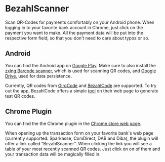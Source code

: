 # BezahlScanner

Scan QR-Codes for payments comfortably on your Android phone. When logging in to your favorite bank account in Chrome, just click on the payment you want to make. All the payment data will be put into the respective form field, so that you don't need to care about typos or so.

## Android

You can find the Android app on [Google Play](https://play.google.com/store/apps/details?id=li.klass.bezahlscanner). Make sure to also install the [zxing Barcode scanner](https://play.google.com/store/apps/details?id=com.google.zxing.client.android), which is used for scanning QR codes, and [Google Drive](https://play.google.com/store/apps/details?id=com.google.android.apps.docs), used for data persistence.

Currently, QR codes from [GiroCode](https://www.girocode.de) and [BezahlCode](http://www.bezahlcode.de/) are supported. To try out the app, BezahlCode offers a simple [tool](http://www.bezahlcode.de/funktionsweise/) on their web page to generate test QR codes.

## Chrome Plugin

You can find the the Chrome plugin in the [Chrome store web page](https://chrome.google.com/webstore/detail/bezahlscanner/aebjeejojgchggdnbihchgfcjnbnaahm).

When opening up the transaction form on your favorite bank's web page (currently supported: Sparkasse, ComDirect, DAB and Diba), the plugin will offer a link called "BezahlScanner". When clicking the link you will see a table of your most recently scanned QR codes. Just click on on of them and your transaction data will be magically filled in.
